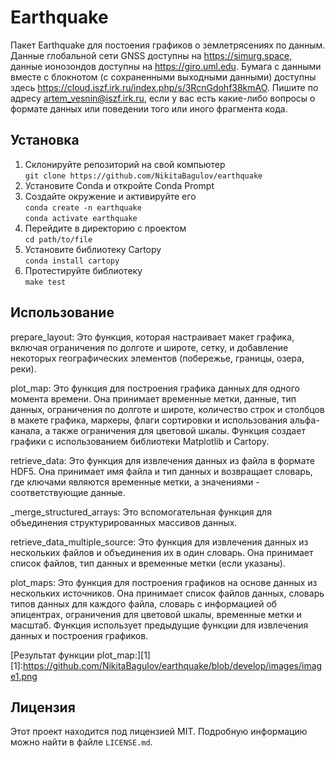 # Earthquake
 Пакет Earthquake для постоения графиков о землетрясениях по данным. Данные глобальной сети GNSS доступны на https://simurg.space, данные ионозондов доступны на https://giro.uml.edu. Бумага с данными вместе с блокнотом (с сохраненными выходными данными) доступны здесь https://cloud.iszf.irk.ru/index.php/s/3RcnGdohf38kmAO. Пишите по адресу artem_vesnin@iszf.irk.ru, если у вас есть какие-либо вопросы о формате данных или поведении того или иного фрагмента кода.


## Установка
1. Склонируйте репозиторий на свой компьютер\
```git clone https://github.com/NikitaBagulov/earthquake```
2. Установите Conda и откройте Conda Prompt
3. Создайте окружение и активируйте его\
```conda create -n earthquake```\
```conda activate earthquake```
4. Перейдите в директорию с проектом\
```cd path/to/file```
5. Установите библиотеку Cartopy\
```conda install cartopy```
6. Протестируйте библиотеку \
```make test```


 

## Использование
prepare_layout: Это функция, которая настраивает макет графика, включая ограничения по долготе и широте, сетку, и добавление некоторых географических элементов (побережье, границы, озера, реки).

plot_map: Это функция для построения графика данных для одного момента времени. Она принимает временные метки, данные, тип данных, ограничения по долготе и широте, количество строк и столбцов в макете графика, маркеры, флаги сортировки и использования альфа-канала, а также ограничения для цветовой шкалы. Функция создает графики с использованием библиотеки Matplotlib и Cartopy.

retrieve_data: Это функция для извлечения данных из файла в формате HDF5. Она принимает имя файла и тип данных и возвращает словарь, где ключами являются временные метки, а значениями - соответствующие данные.

_merge_structured_arrays: Это вспомогательная функция для объединения структурированных массивов данных.

retrieve_data_multiple_source: Это функция для извлечения данных из нескольких файлов и объединения их в один словарь. Она принимает список файлов, тип данных и временные метки (если указаны).

plot_maps: Это функция для построения графиков на основе данных из нескольких источников. Она принимает список файлов данных, словарь типов данных для каждого файла, словарь с информацией об эпицентрах, ограничения для цветовой шкалы, временные метки и масштаб. Функция использует предыдущие функции для извлечения данных и построения графиков.

[Результат функции plot_map:][1]
[1]:https://github.com/NikitaBagulov/earthquake/blob/develop/images/image1.png

## Лицензия

Этот проект находится под лицензией MIT. Подробную информацию можно найти в файле `LICENSE.md`.
